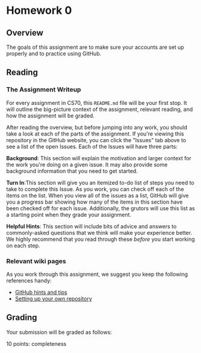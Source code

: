 # Homework 0

## Overview

The goals of this assignment are to make sure your accounts are set up properly and to practice using GitHub. 

## Reading

### The Assignment Writeup

For every assignment in CS70, this `README.md` file will be your first stop. It will outline the big-picture context of the assignment, relevant reading, and how the assignment will be graded.

After reading the overview, but before jumping into any work, you should take a look at each of the parts of the assignment. If you're viewing this repository in the GitHub website, you can click the "Issues" tab above to see a list of the open Issues. Each of the Issues will have three parts: 

**Background**: This section will explain the motivation and larger context for the work you're doing on a given issue. It may also provide some background information that you need to get started. 

**Turn In**:This section will give you an itemized to-do list of steps you need to take to complete this Issue. As you work, you can check off each of the items on the list. When you view all of the issues as a list, GitHub will give you a progress bar showing how many of the items in this section have been checked off for each issue. Additionally, the grutors will use this list as a starting point when they grade your assignment. 

**Helpful Hints**: This section will include bits of advice and answers to commonly-asked questions that we think will make your experience better. We highly recommend that you read through these *before* you start working on each step. 

### Relevant wiki pages

As you work through this assignment, we suggest you keep the following references handy: 

* [GitHub hints and tips](https://github.com/hmc-cs70-spring2017/Materials/wiki/GitHub-Tips)
* [Setting up your own repository](https://github.com/hmc-cs70-spring2017/Materials/wiki/Setting-Up-Your-Repository)


## Grading

Your submission will be graded as follows:

10 points: completeness
